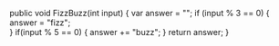 public void FizzBuzz(int input)
{
    var answer = ""; 
    if (input % 3 == 0)
    {
        answer = "fizz";  
    }
    if(input % 5 == 0) 
    {
        answer += "buzz"; 
    }
    return answer; 
}